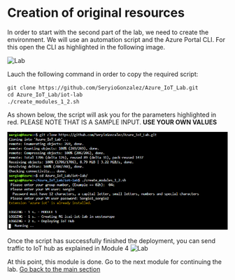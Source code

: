 # Creation of original resources
In order to start with the second part of the lab, we need to create the environment. We will use an automation script and the Azure Portal CLI. For this open the CLI as highlighted in the following image.

![Lab](../images/summary-1.PNG "Summary")

Lauch the following command in order to copy the required script:

```
git clone https://github.com/SeryioGonzalez/Azure_IoT_Lab.git
cd Azure_IoT_Lab/iot-lab
./create_modules_1_2.sh
```
As shown below, the script will ask you for the parameters highlighted in red. PLEASE NOTE THAT IS A SAMPLE INPUT. **USE YOUR OWN VALUES**

![Lab](../images/summary-5.PNG "Summary")

Once the script has successfully finished the deployment, you can send traffic to IoT hub as explained in Module 4
![Lab](../images/summary-3.PNG "Summary")

At this point, this module is done. Go to the next module for continuing the lab.
[Go back to the main section](../README.md )

